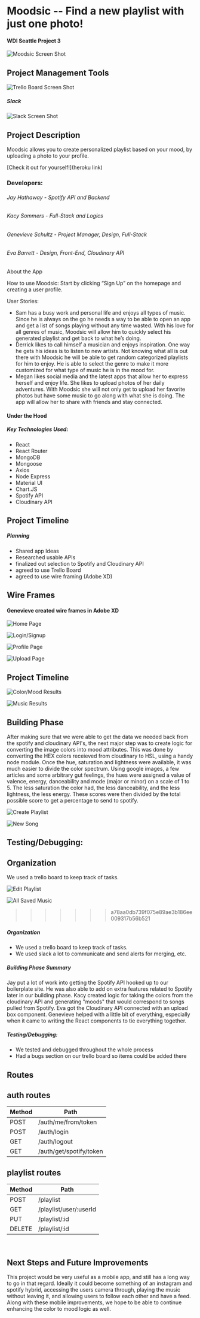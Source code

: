 # Moodsic -- Find a new playlist with just one photo!

#### WDI Seattle Project 3

![Moodsic Screen Shot](PlaylistPage.jpg)

## Project Management Tools
![Trello Board Screen Shot](trelloBoard.jpg)
##### Slack
![Slack Screen Shot](slackShot.jpg)

## Project Description

Moodsic allows you to create personalized playlist based on your mood, by uploading a photo to your profile.

[Check it out for yourself!](heroku link)

### Developers:
###### Jay Hathaway - Spotify API and Backend
###### Kacy Sommers - Full-Stack and Logics
###### Genevieve Schultz - Project Manager, Design, Full-Stack
###### Eva Barrett - Design, Front-End, Cloudinary API

About the App

How to use Moodsic:
Start by clicking “Sign Up” on the homepage and creating a user profile.   

User Stories:
- Sam has a busy work and personal life and enjoys all types of music. Since he is always on the go he needs a way to be able to open an app and get a list of songs playing without any time wasted. With his love for all genres of music, Moodsic will allow him to quickly select his generated playlist and get back to what he’s doing. 
- Derrick likes to call himself a musician and enjoys inspiration. One way he gets his ideas is to listen to new artists. Not knowing what all is out there with Moodsic he will be able to get random categorized playlists for him to enjoy. He is able to select the genre to make it more customized for what type of music he is in the mood for.
- Megan likes social media and the latest apps that allow her to express herself and enjoy life. She likes to upload photos of her daily adventures. With Moodsic she will not only get to upload her favorite photos but have some music to go along with what she is doing. The app will allow her to share with friends and stay connected.

#### Under the Hood

##### Key Technologies Used:
- React
- React Router
- MongoDB
- Mongoose
- Axios
- Node Express
- Material UI
- Chart.JS
- Spotify API
- Cloudinary API


## Project Timeline

##### Planning
- Shared app Ideas
- Researched usable APIs
- finalized out selection to Spotify and Cloudinary API
- agreed to use Trello Board
- agreed to use wire framing (Adobe XD)

## Wire Frames
#### Genevieve created wire frames in Adobe XD
![Home Page](Home-Landing.jpg)

![Login/Signup](Login-Signup.jpg)

![Profile Page](Profile-Account.jpg)

![Upload Page](UploadPhoto.jpg)

## Project Timeline

![Color/Mood Results](Color-MoodResults.jpg)

![Music Results](MusicResults.jpg)

## Building Phase
After making sure that we were able to get the data we needed back from the spotify and cloudinary API's, the next major step was to create logic for converting the image colors into mood attributes. This was done by converting the HEX colors receieved from cloudinary to HSL, using a handy node module. Once the hue, saturation and lightness were available, it was much easier to divide the color spectrum. Using google images, a few articles and some arbitrary gut feelings, the hues were assigned a value of valence, energy, danceability and mode (major or minor) on a scale of 1 to 5. The less saturation the color had, the less danceability, and the less lightness, the less energy. These scores were then divided by the total possible score to get a percentage to send to spotify.

![Create Playlist](SongManagement-CreatePlaylist.jpg)


![New Song](SongManagement-NewSong.jpg)

## Testing/Debugging:

## Organization
We used a trello board to keep track of tasks.

![Edit Playlist](SongManagement–EditPlaylist.jpg)

![All Saved Music](SongManagement–Music.jpg)

>>>>>>> a78aa0db739f075e89ae3b186ee009317b56b521

##### Organization
- We used a trello board to keep track of tasks.
- We used slack a lot to communicate and send alerts for merging, etc.

##### Building Phase Summary
Jay put a lot of work into getting the Spotify API hooked up to our boilerplate site. He was also able to add on extra features related to Spotify later in our building phase.
Kacy created logic for taking the colors from the cloudinary API and generating "moods" that would correspond to songs pulled from Spotify.
Eva got the Cloudinary API connected with an upload box component.
Genevieve helped with a little bit of everything, especially when it came to writing the React components to tie everything together.

##### Testing/Debugging:
- We tested and debugged throughout the whole process
- Had a bugs section on our trello board so items could be added there


## Routes

## auth routes
| Method | Path						|
| -------| ------------------------ | 
| POST 	 | /auth/me/from/token 		|
| POST 	 | /auth/login				|
| GET 	 | /auth/logout				|
| GET 	 | /auth/get/spotify/token	|

## playlist routes
| Method | Path						|
| -------| ------------------------	|
| POST 	 | /playlist				|
| GET 	 | /playlist/user/:userId	|
| PUT 	 | /playlist/:id			|
| DELETE | /playlist/:id			|


 
## Next Steps and Future Improvements

This project would be very useful as a mobile app, and still has a long way to go in that regard. Ideally it could become something of an instagram and spotify hybrid, accessing the users camera through, playing the music without leaving it, and allowing users to follow each other and have a feed. Along with these mobile improvements, we hope to be able to continue enhancing the color to mood logic as well.

